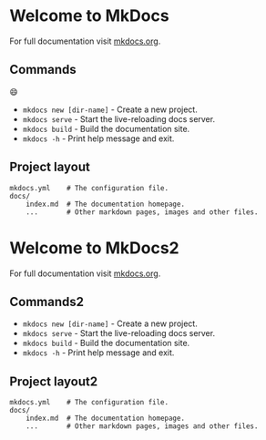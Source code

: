 # Welcome to MkDocs

For full documentation visit [mkdocs.org](https://www.mkdocs.org).

## Commands 
:smile: 

* `mkdocs new [dir-name]` - Create a new project.
* `mkdocs serve` - Start the live-reloading docs server.
* `mkdocs build` - Build the documentation site.
* `mkdocs -h` - Print help message and exit.

## Project layout

    mkdocs.yml    # The configuration file.
    docs/
        index.md  # The documentation homepage.
        ...       # Other markdown pages, images and other files.

# Welcome to MkDocs2

For full documentation visit [mkdocs.org](https://www.mkdocs.org).

## Commands2

* `mkdocs new [dir-name]` - Create a new project.
* `mkdocs serve` - Start the live-reloading docs server.
* `mkdocs build` - Build the documentation site.
* `mkdocs -h` - Print help message and exit.

## Project layout2

    mkdocs.yml    # The configuration file.
    docs/
        index.md  # The documentation homepage.
        ...       # Other markdown pages, images and other files.
